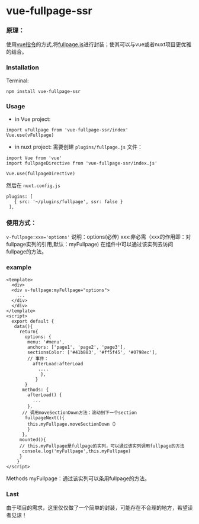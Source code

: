 # vue-fullpage-ssr
### 原理：
使用[vue指令]([https://cn.vuejs.org/v2/api/#Vue-directive](https://cn.vuejs.org/v2/api/#Vue-directive)
)的方式,将[fullpage.js]([https://github.com/alvarotrigo/fullPage.js](https://github.com/alvarotrigo/fullPage.js)
)进行封装；使其可以与vue或者nuxt项目更优雅的结合。



### Installation
Terminal:
```
npm install vue-fullpage-ssr
```


### Usage
* in Vue project:
```
import vFullpage from 'vue-fullpage-ssr/index'
Vue.use(vFullpage)
```
* in nuxt project:
  需要创建 `plugins/fullpage.js` 文件：
```
import Vue from 'vue'
import fullpageDirective from 'vue-fullpage-ssr/index.js'

Vue.use(fullpageDirective)
```

然后在 `nuxt.config.js`
 ```
 plugins: [
    { src: '~/plugins/fullpage', ssr: false }
  ],
```
### 使用方式：
`v-fullpage:xxx='options'`
说明：options(必传)
xxx:非必需（xxx的作用即：对fullpage实列的引用,默认：myFullpage)
在组件中可以通过该实列去访问fullpage的方法。

### example
```
<template>
  <div>
  <div v-fullpage:myFullpage="options">
    ...
  </div>
  </div>
</template>
<script>
  export default {
   data(){
     return{
       options: {
        menu: '#menu',
        anchors: ['page1', 'page2', 'page3'],
        sectionsColor: ['#41b883', '#ff5f45', '#0798ec'],
        // 事件：
          afterLoad:afterLoad
            ....
             },
           }
       }
      methods: {
        afterLoad() {
          ...
        }，
      // 调用moveSectionDown方法：滚动到下一个section
       fullpageNext(){
        this.myFullpage.moveSectionDown（）
        }
      },
     mounted(){
     // this.myFullpage是fullpage的实列，可以通过该实列调用fullpage的方法
      console.log('myFullpage',this.myFullpage)
     }
    }
</script>
```
Methods
myFullpage：通过该实列可以条用fullpage的方法。


### Last
由于项目的需求，这里仅仅做了一个简单的封装，可能存在不合理的地方，希望读者见谅！
